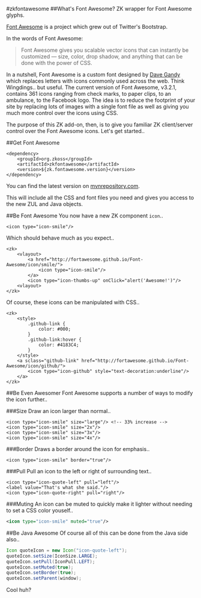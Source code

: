 #zkfontawesome
##What's Font Awesome?
ZK wrapper for Font Awesome glyphs.

[Font Awesome](http://fortawesome.github.io/Font-Awesome/icons/) is a project
 which grew out of Twitter's Bootstrap.

In the words of Font Awesome:
> Font Awesome gives you scalable vector icons that can instantly be customized
> — size, color, drop shadow, and anything that can be done with the power of
> CSS.

In a nutshell, Font Awesome is a custom font designed by
 [Dave Gandy](https://twitter.com/davegandy) which replaces letters with icons
 commonly used across the web. Think Wingdings.. but useful. The current version
 of Font Awesome, v3.2.1, contains 361 icons ranging from check marks, to paper
 clips, to an ambulance, to the Facebook logo. The idea is to reduce the
 footprint of your site by replacing lots of images with a single font file as
 well as giving you much more control over the icons using CSS.

The purpose of this ZK add-on, then, is to give you familiar ZK client/server
 control over the Font Awesome icons. Let's get started..

##Get Font Awesome

    <dependency>
        <groupId>org.zkoss</groupId>
        <artifactId>zkfontawesome</artifactId>
        <version>${zk.fontawesome.version}</version>
    </dependency>

You can find the latest version on
 [mvnrepository.com](http://mvnrepository.com/artifact/org.zkoss/zkfontawesome).

This will include all the CSS and font files you need and gives you access to
 the new ZUL and Java objects.

##Be Font Awesome
You now have a new ZK component `icon`..

    <icon type="icon-smile"/>

Which should behave much as you expect..

    <zk>
        <vlayout>
            <a href="http://fortawesome.github.io/Font-Awesome/icon/smile/">
                <icon type="icon-smile"/>
            </a>
            <icon type="icon-thumbs-up" onClick="alert('Awesome!')"/>
        <vlayout>
    </zk>

Of course, these icons can be manipulated with CSS..

    <zk>
        <style>
            .github-link {
                color: #000;
            }
            .github-link:hover {
                color: #4183C4;
            }
        </style>
        <a sclass="github-link" href="http://fortawesome.github.io/Font-Awesome/icon/github/">
            <icon type="icon-github" style="text-decoration:underline"/>
        </a>
    </zk>

##Be Even Awesomer
Font Awesome supports a number of ways to modify the icon further..

###Size
Draw an icon larger than normal..

    <icon type="icon-smile" size="large"/> <!-- 33% increase -->
    <icon type="icon-smile" size="2x"/>
    <icon type="icon-smile" size="3x"/>
    <icon type="icon-smile" size="4x"/>

###Border
Draws a border around the icon for emphasis..

    <icon type="icon-smile" border="true"/>

###Pull
Pull an icon to the left or right of surrounding text..

    <icon type="icon-quote-left" pull="left"/>
    <label value="That's what she said."/>
    <icon type="icon-quote-right" pull="right"/>

###Muting
An icon can be muted to quickly make it lighter without needing to set a CSS
 color youself..

```xml
<icon type="icon-smile" muted="true"/>
```

##Be Java Awesome
Of course all of this can be done from the Java side also..


```java
Icon quoteIcon = new Icon("icon-quote-left");
quoteIcon.setSize(IconSize.LARGE);
quoteIcon.setPull(IconPull.LEFT);
quoteIcon.setMuted(true);
quoteIcon.setBorder(true);
quoteIcon.setParent(window);
```

Cool huh?